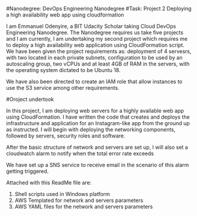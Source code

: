 #Nanodegree: DevOps Engineering Nanodegree
#Task:       Project 2 Deploying a high availability web app using cloudformation

I am Emmanuel Odenyire, a BIT Udacity Scholar taking Cloud DevOps Engineering Nanodegree.
The Nanodegree requires us take five projects and I am currently, I am undertaking my second project which requires me to 
deploy a high availability web application using CloudFormation script.
We have been given the project requirements as: deployment of 4 servesrs, with two located in each private subnets, configuration 
to be used by an autoscaling group, 
two vCPUs and at least 4GB of RAM in the servers, with the operating system dictated to be Ubuntu 18.

We have also been directed to create an IAM role that allow instances to use the S3 service among other requirements.

#Oroject undertook

In this project, I am deploying web servers for a highly available web app using CloudFormation. 
I have written the code that creates and deploys the infrastructure and application for an Instagram-like app from the ground up as instructed. 
I will begin with deploying the networking components, followed by servers, security roles and software. 

After the basic structure of network and servers are set up, I will also set a cloudwatch alarm to notify when the total error rate exceeds 

We have set up a SNS service to receive email in the scenario of this alarm getting triggered.

Attached with this ReadMe file are:
1. Shell scripts used in Windows platform
2. AWS Templated for network and servers parameters
3. AWS YAML files for the network and servers parameters



